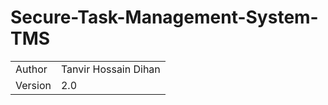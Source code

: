# Secure-Task-Management-System-TMS

|         |                      |
| ------- | -------------------- |
| Author  | Tanvir Hossain Dihan |
| Version | 2.0                  |
